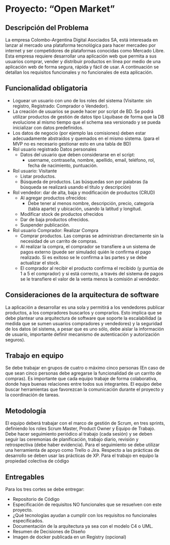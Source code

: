 # Proyecto: “Open Market” 

## Descripción del Problema

La empresa Colombo-Argentina Digital Asociados SA, está interesada en lanzar al mercado una plataforma tecnológica para hacer mercadeo por internet y ser competidores de plataformas conocidas como Mercado Libre. Esta empresa requiere desarrollar una aplicación web que permita a sus usuarios comprar, vender y distribuir productos en línea por medio de una aplicación web de forma segura, rápida y fácil de usar.  A continuación se detallan los requisitos funcionales y no funcionales de esta aplicación. 

## Funcionalidad obligatoria

- Loguear un usuario con uno de los roles del sistema (Visitante: sin registro, Registrado: Comprador o Vendedor).
- La creación de usuarios se puede hacer por script de BD. Se podrá utilizar productos de gestión de datos tipo Liquibase de forma que la DB evolucione al mismo tiempo que el schema sea versionado y se pueda inicializar con datos predefinidos.
- Los datos de negocio (por ejemplo las comisiones) deben estar adecuadamente abstraídos y quemados en el mismo sistema. (para el MVP no es necesario gestionar esto en una tabla de BD)
- Rol usuario registrado Datos personales
  - Datos del usuario que deben considerarse en el script:
    - username, contraseña, nombre, apellido, email, teléfono, rol, fecha de nacimiento, puntuación.
- Rol usuario: Visitante
  - Listar productos.
  - Búsqueda de productos. Las búsquedas son por palabras (la búsqueda se realizará usando el título y descripción)
- Rol vendedor: dar de alta, baja y modificación de productos (CRUD) 
  - Al agregar productos ofrecidos:
    - Debe tener al menos nombre, descripción, precio, categoría (tabla aparte) y ubicación, usando la latitud y longitud.
  - Modificar stock de productos ofrecidos 
  - Dar de baja productos ofrecidos.
  - Suspender publicación.
- Rol usuario Comprador: Realizar Compra
  - Comprar productos. Las compras se administran  directamente sin la necesidad de un carrito de compras. 
  - Al realizar la compra, el comprador se transfiere a un sistema de pagos externo (puede ser simulado) quién le confirma el pago realizado. Si es exitoso se le confirma a las partes y se debe actualizar el stock.
  - El comprador al recibir el producto confirma el recibido (y puntúa de 1  a 5 el comprador) y si está correcto, a través del sistema de pagos se le transfiere el valor de la venta menos la comisión al vendedor.


## Consideraciones de la arquitectura de software

La aplicación a desarrollar es una sola y permitirá a los vendedores publicar productos, a los compradores buscarlos y comprarlos. Esto implica que se debe plantear una arquitectura de software que soporte la escalabilidad (a medida que se sumen usuarios compradores y vendedores) y la seguridad de los datos (el sistema, a pesar que es uno sólo, debe aislar la información de usuario, importante definir mecanismo de autenticación y autorización seguros). 

## Trabajo en equipo

Se debe trabajar en grupos de cuatro o máximo cinco personas (En caso de que sean cinco personas debe agregarse la funcionalidad de un carrito de compras). Es importante que cada equipo trabaje de forma colaborativa, donde haya buenas relaciones entre todos sus integrantes. El equipo debe buscar herramientas que favorezcan la comunicación durante el proyecto y la coordinación de tareas.

## Metodología

El equipo deberá trabajar con el marco de gestión de Scrum, en tres sprints, definiendo los roles Scrum Master, Product Owner y Equipo de Trabajo. Debe hacer seguimiento periódico al trabajo (cada sesión) y se deben seguir las ceremonias de planificación, trabajo diario, revisión y retrospectiva (debe haber evidencia). Para el seguimiento se debe utilizar una herramienta de apoyo como Trello o Jira. Respecto a las prácticas de desarrollo se deben usar las prácticas de XP. Para el trabajo en equipo la propiedad colectiva de código 

## Entregables

Para los tres cortes se debe entregar:

- Repositorio de Código
- Especificación de requisitos NO funcionales que se resuelven con este proyecto.
- ¿Qué tecnologías ayudan a cumplir con los requisitos no funcionales especificados.
- Documentación de la arquitectura ya sea con el modelo C4 o UML.
- Resumen de Decisiones de Diseño
- Imagen de docker publicada en un Registry (opcional)


